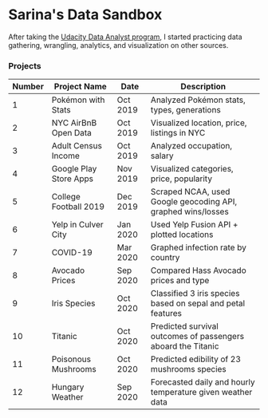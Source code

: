# Sarina's Data Sandbox

After taking the <a href="https://github.com/sarinac/Udacity-Data-Analyst-Nanodegree">Udacity Data Analyst program</a>, I started practicing data gathering, wrangling, analytics, and visualization on other sources. 

### Projects
|Number |Project Name          |Date     |Description                                                         |
|-------|----------------------|---------|--------------------------------------------------------------------|
|1      |Pokémon with Stats    |Oct 2019 |Analyzed Pokémon stats, types, generations                          |
|2      |NYC AirBnB Open Data  |Oct 2019 |Visualized location, price, listings in NYC                         |
|3      |Adult Census Income   |Oct 2019 |Analyzed occupation, salary                                         |
|4      |Google Play Store Apps|Nov 2019 |Visualized categories, price, popularity                            |
|5      |College Football 2019 |Dec 2019 |Scraped NCAA, used Google geocoding API, graphed wins/losses        |
|6      |Yelp in Culver City   |Jan 2020 |Used Yelp Fusion API + plotted locations                            |
|7      |COVID-19              |Mar 2020 |Graphed infection rate by country                                   | 
|8      |Avocado Prices        |Sep 2020 |Compared Hass Avocado prices and type                               | 
|9      |Iris Species	       |Oct 2020 |Classified 3 iris species based on sepal and petal features         | 
|10     |Titanic		       |Oct 2020 |Predicted survival outcomes of passengers aboard the Titanic        | 
|11     |Poisonous Mushrooms   |Oct 2020 |Predicted edibility of 23 mushrooms species                         | 
|12     |Hungary Weather       |Sep 2020 |Forecasted daily and hourly temperature given weather data          | 
